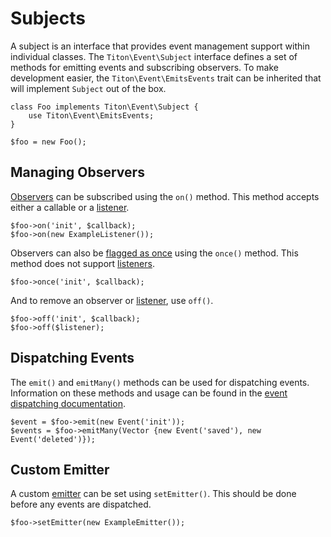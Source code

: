 # Subjects #

A subject is an interface that provides event management support within individual classes. The `Titon\Event\Subject` interface defines a set of methods for emitting events and subscribing observers. To make development easier, the `Titon\Event\EmitsEvents` trait can be inherited that will implement `Subject` out of the box.

```hack
class Foo implements Titon\Event\Subject {
    use Titon\Event\EmitsEvents;
}

$foo = new Foo();
```

## Managing Observers ##

[Observers](emitting.md#observers) can be subscribed using the `on()` method. This method accepts either a callable or a [listener](listeners.md).

```hack
$foo->on('init', $callback);
$foo->on(new ExampleListener());
```

Observers can also be [flagged as once](emitting.md#one-time-notifications) using the `once()` method. This method does not support [listeners](listeners.md).

```hack
$foo->once('init', $callback);
```

And to remove an observer or [listener](listeners.md), use `off()`.

```hack
$foo->off('init', $callback);
$foo->off($listener);
```

## Dispatching Events ##

The `emit()` and `emitMany()` methods can be used for dispatching events. Information on these methods and usage can be found in the [event dispatching documentation](emitting.md#dispatching-events).

```hack
$event = $foo->emit(new Event('init'));
$events = $foo->emitMany(Vector {new Event('saved'), new Event('deleted')});
```

## Custom Emitter ##

A custom [emitter](emitting.md) can be set using `setEmitter()`. This should be done before any events are dispatched.

```hack
$foo->setEmitter(new ExampleEmitter());
```
